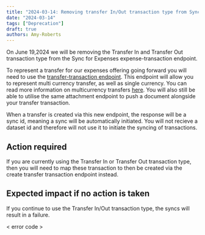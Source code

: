 ```yaml
---
title: "2024-03-14: Removing transfer In/Out transaction type from Sync for Expenses "
date: "2024-03-14"
tags: ["Deprecation"]
draft: true
authors: Amy-Roberts
---
```

On June 19,2024 we will be removing the Transfer In and Transfer Out transaction type from the Sync for Expenses expense-transaction endpoint. 

To represent a transfer for our expenses offering going forward you will need to use the [transfer-transaction endpoint](link). This endpoint will allow you to represent multi currency transfer, as well as single currency. You can read more information on multicurrency transfers [here](https://docs.codat.io/expenses/fx-management#transfers). You will also still be able to utilise the same attachment endpoint to push a document alongside your transfer transaction. 

When a transfer is created via this new endpoint, the response will be a sync id, meaning a sync will be automatically initiated. You will not recieve a dataset id and therefore will not use it to initiate the syncing of transactions.  

## Action required

If you are currently using the Transfer In or Transfer Out transaction type, then you will need to map these transaction to then be created via the create transfer transaction endpoint instead. 

## Expected impact if no action is taken

If you continue to use the Transfer In/Out transaction type, the syncs will result in a failure. 

< error code >
